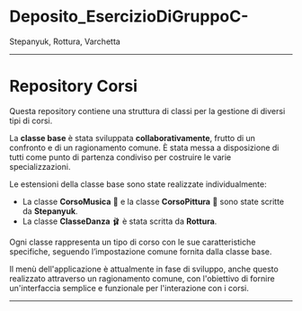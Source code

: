 # Deposito_EsercizioDiGruppoC-
Stepanyuk, Rottura, Varchetta


---

# Repository Corsi

Questa repository contiene una struttura di classi per la gestione di diversi tipi di corsi.

La **classe base** è stata sviluppata **collaborativamente**, frutto di un confronto e di un ragionamento comune. È stata messa a disposizione di tutti come punto di partenza condiviso per costruire le varie specializzazioni.

Le estensioni della classe base sono state realizzate individualmente:

* La classe **CorsoMusica** 🎵 e la classe **CorsoPittura** 🎨 sono state scritte da **Stepanyuk**.
* La classe **ClasseDanza** 🩰 è stata scritta da **Rottura**.

Ogni classe rappresenta un tipo di corso con le sue caratteristiche specifiche, seguendo l’impostazione comune fornita dalla classe base.

Il menù dell'applicazione è attualmente in fase di sviluppo, anche questo realizzato attraverso un ragionamento comune, con l'obiettivo di fornire un'interfaccia semplice e funzionale per l'interazione con i corsi.

---
